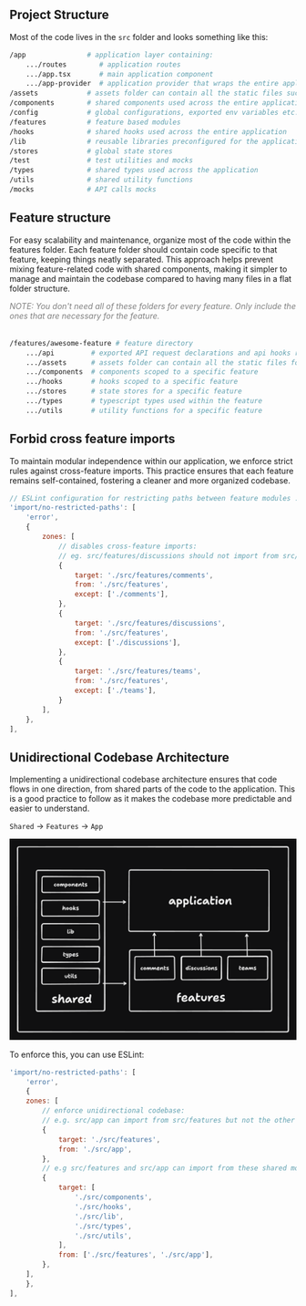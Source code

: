 ## Project Structure

Most of the code lives in the `src` folder and looks something like this:

```sh
/app               # application layer containing:
    .../routes        # application routes
    .../app.tsx       # main application component
    .../app-provider  # application provider that wraps the entire application with global providers.
/assets            # assets folder can contain all the static files such as images, fonts, etc.
/components        # shared components used across the entire application
/config            # global configurations, exported env variables etc.
/features          # feature based modules
/hooks             # shared hooks used across the entire application
/lib               # reusable libraries preconfigured for the application
/stores            # global state stores
/test              # test utilities and mocks
/types             # shared types used across the application
/utils             # shared utility functions
/mocks             # API calls mocks
```

## Feature structure

For easy scalability and maintenance, organize most of the code within the features folder. Each feature folder should contain code specific to that feature, keeping things neatly separated. This approach helps prevent mixing feature-related code with shared components, making it simpler to manage and maintain the codebase compared to having many files in a flat folder structure.

<span style="color: gray; font-style: italic;">
    NOTE: You don't need all of these folders for every feature. Only include the ones that are necessary for the feature.
    </br></br>
</span>

```sh
/features/awesome-feature # feature directory
    .../api         # exported API request declarations and api hooks related to a specific feature
    .../assets      # assets folder can contain all the static files for a specific feature
    .../components  # components scoped to a specific feature
    .../hooks       # hooks scoped to a specific feature
    .../stores      # state stores for a specific feature
    .../types       # typescript types used within the feature
    .../utils       # utility functions for a specific feature
```

## Forbid cross feature imports

To maintain modular independence within our application, we enforce strict rules against cross-feature imports. This practice ensures that each feature remains self-contained, fostering a cleaner and more organized codebase.

```js
// ESLint configuration for restricting paths between feature modules .eslintrc
'import/no-restricted-paths': [
    'error',
    {
        zones: [
            // disables cross-feature imports:
            // eg. src/features/discussions should not import from src/features/comments, etc.
            {
                target: './src/features/comments',
                from: './src/features',
                except: ['./comments'],
            },
            {
                target: './src/features/discussions',
                from: './src/features',
                except: ['./discussions'],
            },
            {
                target: './src/features/teams',
                from: './src/features',
                except: ['./teams'],
            }
        ],
    },
],
```

## Unidirectional Codebase Architecture

Implementing a unidirectional codebase architecture ensures that code flows in one direction, from shared parts of the code to the application.
This is a good practice to follow as it makes the codebase more predictable and easier to understand.

`Shared` → `Features` → `App`

![Unidirectional Codebase Architecture diagram](assets/unidirectional-codebase.png)

To enforce this, you can use ESLint:

```js
'import/no-restricted-paths': [
    'error',
    {
    zones: [
        // enforce unidirectional codebase:
        // e.g. src/app can import from src/features but not the other way around
        {
            target: './src/features',
            from: './src/app',
        },
        // e.g src/features and src/app can import from these shared modules but not the other way around
        {
            target: [
                './src/components',
                './src/hooks',
                './src/lib',
                './src/types',
                './src/utils',
            ],
            from: ['./src/features', './src/app'],
        },
    ],
    },
],
```
